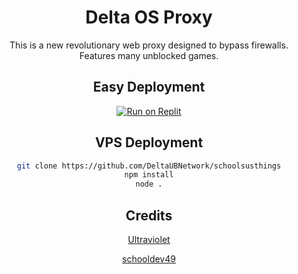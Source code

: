 <h1 align="center"><b>Delta OS Proxy</b></h1>

<p align="center">
This is a new revolutionary web proxy designed to bypass firewalls.
<br>
Features many unblocked games.
</p>
<div align="center">

<h2>Easy Deployment</h2>

[![Run on Replit](https://raw.githubusercontent.com/BinBashBanana/deploy-buttons/master/buttons/remade/replit.svg)](https://replit.com/github/DeltaUBNetwork/schoolsusthings/)


## VPS Deployment
```sh
git clone https://github.com/DeltaUBNetwork/schoolsusthings
npm install
node .
```

## Credits 

[Ultraviolet](https://github.com/titaniumnetwork-dev/Ultraviolet)

[schooldev49](https://github.com/schooldev49)

</div>
